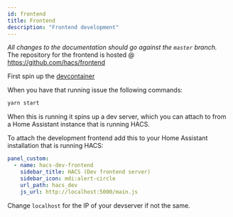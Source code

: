 ```yaml
---
id: frontend
title: Frontend
description: "Frontend development"
---
```


_All changes to the documentation should go against the `master` branch._  
The repository for the frontend is hosted @ https://github.com/hacs/frontend

First spin up the [devcontainer](/docs/developer/devcontainer)

When you have that running issue the following commands:

```bash
yarn start
```

When this is running it spins up a dev server, which you can attach to from a Home Assistant instance that is running HACS.

To attach the development frontend add this to your Home Assistant installation that is running HACS:

```yaml
panel_custom:
  - name: hacs-dev-frontend
    sidebar_title: HACS (Dev frontend server)
    sidebar_icon: mdi:alert-circle
    url_path: hacs_dev
    js_url: http://localhost:5000/main.js
```

Change `localhost` for the IP of your devserver if not the same.
